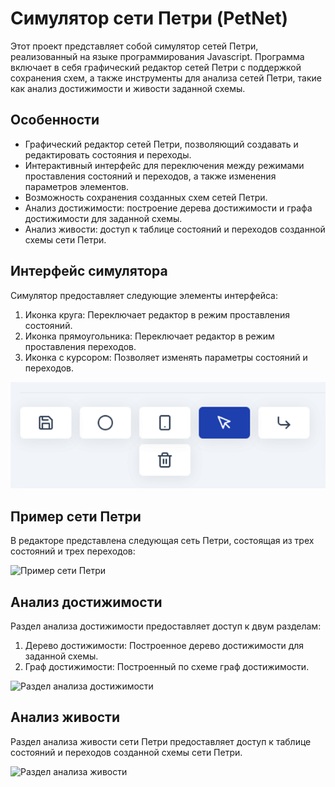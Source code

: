 # Симулятор сети Петри (PetNet)

Этот проект представляет собой симулятор сетей Петри, реализованный на языке программирования Javascript. Программа включает в себя графический редактор сетей Петри с поддержкой сохранения схем, а также инструменты для анализа сетей Петри, такие как анализ достижимости и живости заданной схемы.

## Особенности

- Графический редактор сетей Петри, позволяющий создавать и редактировать состояния и переходы.
- Интерактивный интерфейс для переключения между режимами проставления состояний и переходов, а также изменения параметров элементов.
- Возможность сохранения созданных схем сетей Петри.
- Анализ достижимости: построение дерева достижимости и графа достижимости для заданной схемы.
- Анализ живости: доступ к таблице состояний и переходов созданной схемы сети Петри.

## Интерфейс симулятора

Симулятор предоставляет следующие элементы интерфейса:

1. Иконка круга: Переключает редактор в режим проставления состояний.
2. Иконка прямоугольника: Переключает редактор в режим проставления переходов.
3. Иконка с курсором: Позволяет изменять параметры состояний и переходов.

![Интерфейс симулятора](https://github.com/Gervell/PetNet/raw/main/image/board.png)

## Пример сети Петри

В редакторе представлена следующая сеть Петри, состоящая из трех состояний и трех переходов:

![Пример сети Петри](ANet.jpg)

## Анализ достижимости

Раздел анализа достижимости предоставляет доступ к двум разделам:

1. Дерево достижимости: Построенное дерево достижимости для заданной схемы.
2. Граф достижимости: Построенный по схеме граф достижимости.

![Раздел анализа достижимости](AS.png)

## Анализ живости

Раздел анализа живости сети Петри предоставляет доступ к таблице состояний и переходов созданной схемы сети Петри.

![Раздел анализа живости](end.png)
